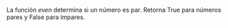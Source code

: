 La función *even* determina si un número es par. Retorna True para números pares y False para impares.
